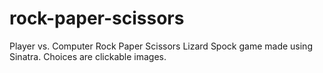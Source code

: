 rock-paper-scissors
===================

Player vs. Computer Rock Paper Scissors Lizard Spock game made using Sinatra.
Choices are clickable images.
